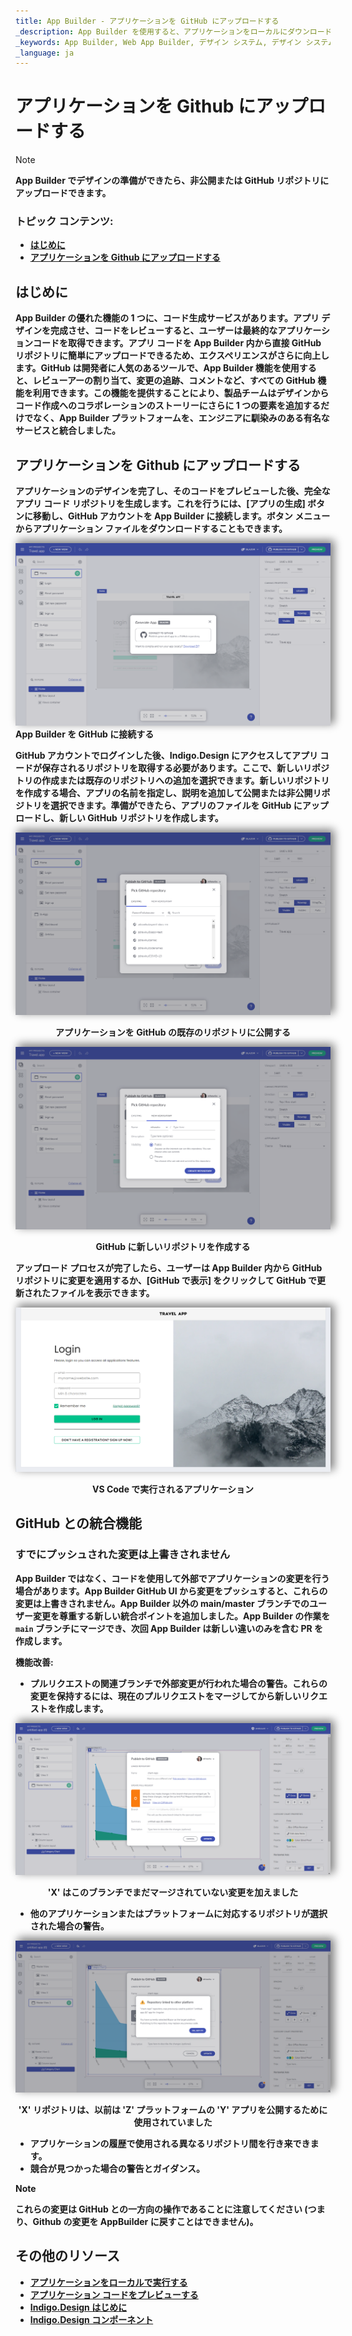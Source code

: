 ```yaml
---
title: App Builder - アプリケーションを GitHub にアップロードする
_description: App Builder を使用すると、アプリケーションをローカルにダウンロードするか、GitHub リポジトリにアップロードするかを選択できます。
_keywords: App Builder, Web App Builder, デザイン システム, デザイン システム UX, UI キット, Sketch, Ignite UI for Angular, Sketch to Angular, Angular, Angular デザイン システム, Sketch からコードをエクスポート, Angular 用のデザイン キット, Sketch UI キット, GitHub
_language: ja
---
```

# アプリケーションを Github にアップロードする

> [!NOTE]
><b>App Builder でデザインの準備ができたら、非公開または GitHub リポジトリにアップロードできます。 


### トピック コンテンツ:
* <a href="#はじめに">はじめに</a>
* <a href="#uploading-an-application-to-github">アプリケーションを Github にアップロードする</a>

## はじめに
App Builder の優れた機能の 1 つに、コード生成サービスがあります。アプリ デザインを完成させ、コードをレビューすると、ユーザーは最終的なアプリケーションコードを取得できます。アプリ コードを App Builder 内から直接 GitHub リポジトリに簡単にアップロードできるため、エクスペリエンスがさらに向上します。GitHub は開発者に人気のあるツールで、App Builder 機能を使用すると、レビューアーの割り当て、変更の追跡、コメントなど、すべての GitHub 機能を利用できます。この機能を提供することにより、製品チームはデザインからコード作成へのコラボレーションのストーリーにさらに 1 つの要素を追加するだけでなく、App Builder プラットフォームを、エンジニアに馴染みのある有名なサービスと統合しました。 

## アプリケーションを Github にアップロードする
アプリケーションのデザインを完了し、そのコードをプレビューした後、完全なアプリ コード リポジトリを生成します。これを行うには、[アプリの生成] ボタンに移動し、GitHub アカウントを App Builder に接続します。ボタン メニューからアプリケーション ファイルをダウンロードすることもできます。


<img class="responsive-img" style="box-shadow: 5px -4px 13px 1px grey" src="../images/connect-to-github-@2x.png" srcset="../images/connect-to-github-@2x.png 2x" />App Builder を GitHub に接続する</p>

GitHub アカウントでログインした後、Indigo.Design にアクセスしてアプリ コードが保存されるリポジトリを取得する必要があります。ここで、新しいリポジトリの作成または既存のリポジトリへの追加を選択できます。新しいリポジトリを作成する場合、アプリの名前を指定し、説明を追加して公開または非公開リポジトリを選択できます。準備ができたら、アプリのファイルを GitHub にアップロードし、新しい GitHub リポジトリを作成します。

<img class="responsive-img" style="box-shadow: 5px -4px 13px 1px grey" src="../images/pick-repository-publish-to-github-@2x.png" srcset="../images/pick-repository-publish-to-github-@2x.png 2x" />
<p style="text-align:center;">アプリケーションを GitHub の既存のリポジトリに公開する</p>

<img class="responsive-img" style="box-shadow: 5px -4px 13px 1px grey" src="../images/create-new-repo-publish-to-github-@2x.png" srcset="../images/create-new-repo-publish-to-github-@2x.png 2x" />
<p style="text-align:center;">GitHub に新しいリポジトリを作成する</p>

アップロード プロセスが完了したら、ユーザーは App Builder 内から GitHub リポジトリに変更を適用するか、[GitHub で表示] をクリックして GitHub で更新されたファイルを表示できます。

<img class="responsive-img" style="box-shadow: 5px -4px 13px 1px grey" src="../images/App-VSCode-Indigo-Design-App-Builder2.png" srcset="../images/App-VSCode-Indigo-Design-App-Builder2.png 2x" />
<p style="text-align:center;">VS Code で実行されるアプリケーション</p>

## GitHub との統合機能

### すでにプッシュされた変更は上書きされません
App Builder ではなく、コードを使用して外部でアプリケーションの変更を行う場合があります。App Builder GitHub UI から変更をプッシュすると、これらの変更は上書きされません。App Builder 以外の main/master ブランチでのユーザー変更を尊重する新しい統合ポイントを追加しました。App Builder の作業を `main` ブランチにマージでき、次回 App Builder は新しい違いのみを含む PR を作成します。

機能改善:
- プルリクエストの関連ブランチで外部変更が行われた場合の警告。これらの変更を保持するには、現在のプルリクエストをマージしてから新しいリクエストを作成します。

<img class="responsive-img" style="box-shadow: 5px -4px 13px 1px grey" src="../images/gh-changes-not-yet-merged.png" srcset="../images/gh-changes-not-yet-merged.png 2x" />
<p style="text-align:center;">'X' はこのブランチでまだマージされていない変更を加えました</p>

- 他のアプリケーションまたはプラットフォームに対応するリポジトリが選択された場合の警告。

<img class="responsive-img" style="box-shadow: 5px -4px 13px 1px grey" src="../images/gh-repository-linked-to-another-platform.png" srcset="../images/gh-repository-linked-to-another-platform.png 2x" />
<p style="text-align:center;">'X' リポジトリは、以前は 'Z' プラットフォームの 'Y' アプリを公開するために使用されていました</p>

- アプリケーションの履歴で使用される異なるリポジトリ間を行き来できます。
- 競合が見つかった場合の警告とガイダンス。

> [!NOTE]
> これらの変更は GitHub との一方向の操作であることに注意してください (つまり、Github の変更を AppBuilder に戻すことはできません)。

## その他のリソース

<div class="divider--half"></div>

* [アプリケーションをローカルで実行する](run-application-locally.md)
* [アプリケーション コードをプレビューする](../preview-code.md)
* [Indigo.Design はじめに](https://jp.infragistics.com/products/indigo-design/help/getting-started)
* [Indigo.Design コンポーネント](https://jp.infragistics.com/products/indigo-design/help/components/components-overview)
